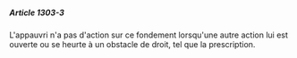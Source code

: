 ##### Article 1303-3

L'appauvri n'a pas d'action sur ce fondement lorsqu'une autre action lui est ouverte ou se heurte à un obstacle de droit, tel que la prescription.

